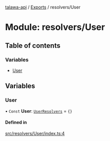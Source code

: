 [talawa-api](../README.md) / [Exports](../modules.md) / resolvers/User

# Module: resolvers/User

## Table of contents

### Variables

- [User](resolvers_User.md#user)

## Variables

### User

• `Const` **User**: [`UserResolvers`](types_generatedGraphQLTypes.md#userresolvers) = `{}`

#### Defined in

[src/resolvers/User/index.ts:4](https://github.com/PalisadoesFoundation/talawa-api/blob/6295a23/src/resolvers/User/index.ts#L4)
